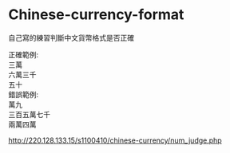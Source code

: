 # Chinese-currency-format
自己寫的練習判斷中文貨幣格式是否正確<br>

正確範例:<br>
三萬<br>
六萬三千<br>
五十<br>
錯誤範例:<br>
萬九<br>
三百五萬七千<br>
兩萬四萬<br>

http://220.128.133.15/s1100410/chinese-currency/num_judge.php
